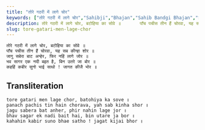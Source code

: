 ```yaml
---
title: "तोरे गठरी में लागे चोर"
keywords: ["तोरे गठरी में लागे चोर","Sahibji","Bhajan","Sahib Bandgi Bhajan","Sant Kabir Bhajan","bhajan lyrics","साहिब बंदगी भजन","भजन"]
description: तोरे गठरी में लागे चोर, बटोहिया का सोवे ॥       पाँच पचीस तीन हैं चोरवा, यह सब कीन्हा शोर ॥       जागु सबेरा बाट अन्हेर, फिर नहिं लागे जोर ॥       भ
slug: tore-gatari-men-lage-chor
---
```


  
    तोरे गठरी में लागे चोर, बटोहिया का सोवे ॥  
    पाँच पचीस तीन हैं चोरवा, यह सब कीन्हा शोर ॥  
    जागु सबेरा बाट अन्हेर, फिर नहिं लागे जोर ॥  
    भव सागर एक नदी बइत है, बिन उतरे जा बोर ॥  
    कहहिं कबीर सुनो भाई साथो ! जागत कीजै भोर ॥  


## Transliteration

  
    tore gatari men lage chor, batohiya ka sove ॥  
    panach pachis tin hain chorava, yah sab kinha shor ॥  
    jagu sabera bat anher, phir nahin lage jor ॥  
    bhav sagar ek nadi bait hai, bin utare ja bor ॥  
    kahahin kabir suno bhae satho ! jagat kijai bhor ॥  

  